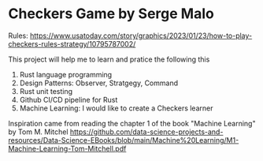 # Checkers Game by Serge Malo

Rules:
https://www.usatoday.com/story/graphics/2023/01/23/how-to-play-checkers-rules-strategy/10795787002/

This project will help me to learn and pratice the following this

1. Rust language programming
2. Design Patterns: Observer, Stratgegy, Command
3. Rust unit testing
4. Github CI/CD pipeline for Rust
5. Machine Learning: I would like to create a Checkers learner

Inspiration came from reading the chapter 1 of the book "Machine Learning" by Tom M. Mitchel
https://github.com/data-science-projects-and-resources/Data-Science-EBooks/blob/main/Machine%20Learning/M1-Machine-Learning-Tom-Mitchell.pdf
